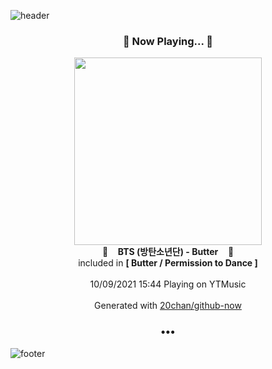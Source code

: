 ![header](https://capsule-render.vercel.app/api?type=wave&height=170&section=header&text=Hi.%20I'm%20SHIFT&fontColor=090707&fontAlignX=45&fontAlignY=65&fontSize=100)

<h3 align="center">🎵 Now Playing... 🎵</h3>
<p align="center">
  <a href="https://music.youtube.com/watch?v=NNCBq0JHXsU">
    <img width="300" src="https://lh3.googleusercontent.com/DZLnUlmagZUyAJPBvh1Jlf_ER26uxSDwzv2-SXzU3JZAyrWVeRTVE4GEKFsmCIKk8E2ISKmsghaaCSw3">
  </a>
  <br>
  🎵&nbsp&nbsp&nbsp <b>BTS (방탄소년단) - Butter</b> &nbsp&nbsp&nbsp🎵
  <br>
  included in <b>[ Butter / Permission to Dance ]</b>
  
  <br />
  <br />
  10/09/2021 15:44 Playing on YTMusic
  <br />
  <br />
  Generated with <a href="https://github.com/20chan/github-now">20chan/github-now</a>
</p>

<h3 align="center">•••</h3>

![footer](https://capsule-render.vercel.app/api?type=wave&height=150&section=footer)
